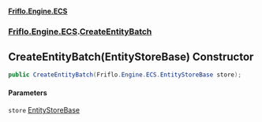 #### [Friflo.Engine.ECS](index.md 'index')
### [Friflo.Engine.ECS](Friflo.Engine.ECS.md 'Friflo.Engine.ECS').[CreateEntityBatch](CreateEntityBatch.md 'Friflo.Engine.ECS.CreateEntityBatch')

## CreateEntityBatch(EntityStoreBase) Constructor

```csharp
public CreateEntityBatch(Friflo.Engine.ECS.EntityStoreBase store);
```
#### Parameters

<a name='Friflo.Engine.ECS.CreateEntityBatch.CreateEntityBatch(Friflo.Engine.ECS.EntityStoreBase).store'></a>

`store` [EntityStoreBase](EntityStoreBase.md 'Friflo.Engine.ECS.EntityStoreBase')